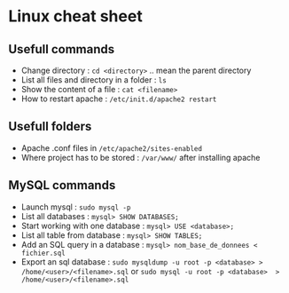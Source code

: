 # Linux cheat sheet

## Usefull commands
- Change directory : `cd <directory>` .. mean the parent directory
- List all files and directory in a folder : `ls`
- Show the content of a file : `cat <filename>`
- How to restart apache : `/etc/init.d/apache2 restart`


## Usefull folders
- Apache .conf files in `/etc/apache2/sites-enabled`
- Where project has to be stored : `/var/www/` after installing apache

## MySQL commands
- Launch mysql : `sudo mysql -p`
- List all databases : `mysql> SHOW DATABASES;`
- Start working with one database : `mysql> USE <database>;`
- List all table from database : `mysql> SHOW TABLES;`
- Add an SQL query in a database : `mysql> nom_base_de_donnees < fichier.sql`
- Export an sql database : `sudo mysqldump -u root -p <database> > /home/<user>/<filename>.sql` or `sudo mysql -u root -p <database>  > /home/<user>/<filename>.sql` 
